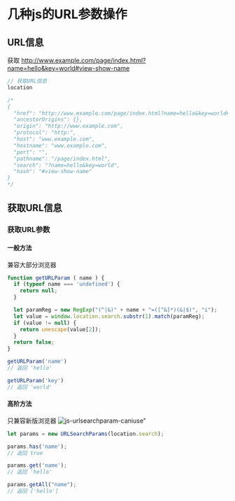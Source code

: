 # 几种js的URL参数操作

## URL信息

获取 http://www.example.com/page/index.html?name=hello&key=world#view-show-name

```js
// 获取URL信息
location

/*
{
  "href": "http://www.example.com/page/index.html?name=hello&key=world#view-show-name",
  "ancestorOrigins": {},
  "origin": "http://www.example.com",
  "protocol": "http:",
  "host": "www.example.com",
  "hostname": "www.example.com",
  "port": "",
  "pathname": "/page/index.html",
  "search": "?name=hello&key=world",
  "hash": "#view-show-name"
}
*/
```

## 获取URL信息

### 获取URL参数

#### 一般方法

兼容大部分浏览器

```js
function getURLParam ( name ) {
  if (typeof name === 'undefined') {
    return null;
  }

  let paramReg = new RegExp("(^|&)" + name + "=([^&]*)(&|$)", "i");
  let value = window.location.search.substr(1).match(paramReg);
  if (value != null) { 
    return unescape(value[2]); 
  }
  return false;
}

getURLParam('name')
// 返回 'hello'

getURLParam('key')
// 返回 'world'

```

#### 高阶方法

只兼容新版浏览器
![js-urlsearchparam-caniuse"](https://cloud.githubusercontent.com/assets/8216630/26758623/61d2d27e-4916-11e7-9bba-0d33d8aedfbb.png)


```js
let params = new URLSearchParams(location.search);

params.has('name');
// 返回 true

params.get('name');
// 返回 'hello'

params.getAll("name");
// 返回 ['hello']

```
